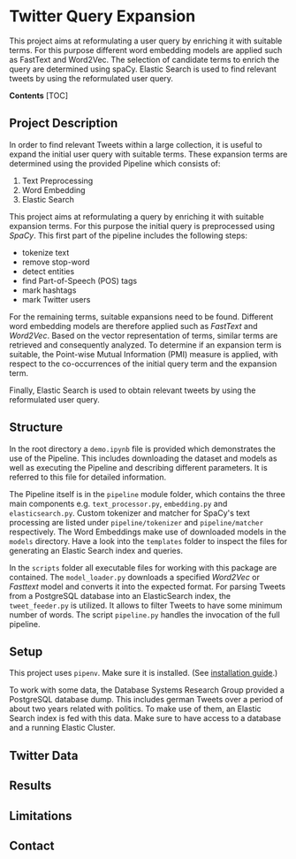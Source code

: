 # Twitter Query Expansion
This project aims at reformulating a user query by enriching it with suitable terms. For this purpose different word embedding models are applied such as FastText and Word2Vec. The selection of candidate terms to enrich the query are determined using spaCy. Elastic Search is used to find relevant tweets by using the reformulated user query.

**Contents**
[TOC]



## Project Description
In order to find relevant Tweets within a large collection, it is useful to expand the initial user query with suitable terms. These expansion terms are determined using the provided Pipeline which consists of:
1. Text Preprocessing  
2. Word Embedding
3. Elastic Search

This project aims at reformulating a query by enriching it with suitable expansion terms. For this purpose the initial query is preprocessed using *SpaCy*. This first part of the pipeline includes the following steps:
- tokenize text
- remove stop-word
- detect entities
- find Part-of-Speech (POS) tags
- mark hashtags
- mark Twitter users

For the remaining terms, suitable expansions need to be found. Different word embedding models are therefore applied such as *FastText* and *Word2Vec*. Based on the vector representation of terms, similar terms are retrieved and consequently analyzed. To determine if an expansion term is suitable, the Point-wise Mutual Information (PMI) measure is applied, with respect to the co-occurrences of the initial query term and the expansion term. 

Finally, Elastic Search is used to obtain relevant tweets by using the reformulated user query.  

## Structure
In the root directory a `demo.ipynb` file is provided which demonstrates the use of the Pipeline. This includes downloading the dataset and models as well as executing the Pipeline and describing different parameters. It is referred to this file for detailed information.  

The Pipeline itself is in the `pipeline` module folder, which contains the three main components e.g. `text_processor.py`, `embedding.py` and `elasticsearch.py`. Custom tokenizer and matcher for SpaCy's text processing are listed under `pipeline/tokenizer` and `pipeline/matcher` respectively. The Word Embeddings make use of downloaded models in the `models` directory. Have a look into the `templates` folder to inspect the files for generating an Elastic Search index and queries. 

In the `scripts` folder all executable files for working with this package are contained. The `model_loader.py` downloads a specified *Word2Vec* or *Fasttext* model and converts it into the expected format. For parsing Tweets from a PostgreSQL database into an ElasticSearch index, the `tweet_feeder.py` is utilized. It allows to filter Tweets to have some minimum number of words. The script `pipeline.py` handles the invocation of the full pipeline. 

## Setup
This project uses `pipenv`. Make sure it is installed. (See [installation guide](https://pipenv.pypa.io/en/latest/#install-pipenv-today).)


To work with some data, the Database Systems Research Group provided a PostgreSQL database dump. This includes german Tweets over a period of about two years related with politics. To make use of them, an Elastic Search index is fed with this data. Make sure to have access to a database and a running Elastic Cluster.

## Twitter Data

## Results

## Limitations

## Contact 
